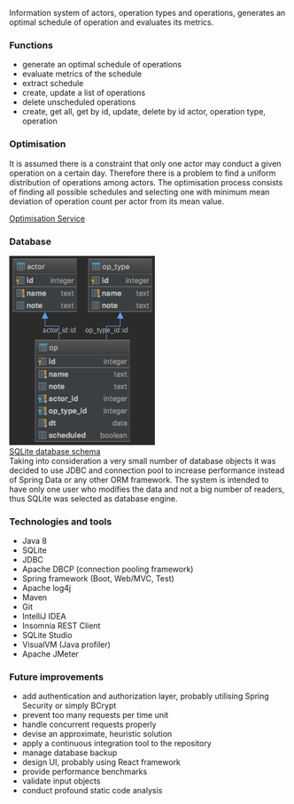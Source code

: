 Information system of actors, operation types and operations,
generates an optimal schedule of operation and evaluates its metrics.

### Functions
* generate an optimal schedule of operations
* evaluate metrics of the schedule
* extract schedule
* create, update a list of operations
* delete unscheduled operations
* create, get all, get by id, update, delete by id actor, operation type, operation

### Optimisation
It is assumed there is a constraint that only one actor may conduct a 
given operation on a certain day. Therefore there is a problem to find a 
uniform distribution of operations among actors.
The optimisation process consists of finding all possible schedules and 
selecting one with minimum mean deviation of operation count per actor 
from its mean value.

[Optimisation Service](src/main/java/com/sergeykotov/op/service/OptimisationService.java)

### Database
![database diagram](src/main/resources/op-db-diagram.png)  
[SQLite database schema](src/main/resources/schema.sql)  
Taking into consideration a very small number of database objects it was 
decided to use JDBC and connection pool to increase performance instead 
of Spring Data or any other ORM framework.
The system is intended to have only one user who modifies the data and 
not a big number of readers, thus SQLite was selected as database 
engine.

### Technologies and tools
* Java 8
* SQLite
* JDBC
* Apache DBCP (connection pooling framework)
* Spring framework (Boot, Web/MVC, Test)
* Apache log4j
* Maven
* Git
* IntelliJ IDEA
* Insomnia REST Client
* SQLite Studio
* VisualVM (Java profiler)
* Apache JMeter

### Future improvements
* add authentication and authorization layer, probably utilising Spring Security or simply BCrypt
* prevent too many requests per time unit
* handle concurrent requests properly
* devise an approximate, heuristic solution
* apply a continuous integration tool to the repository
* manage database backup
* design UI, probably using React framework
* provide performance benchmarks
* validate input objects
* conduct profound static code analysis
